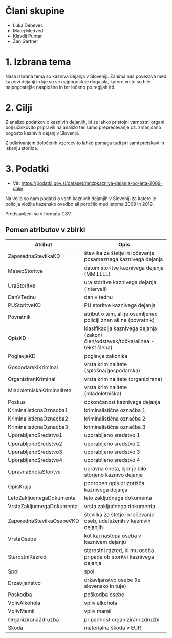 # Člani skupine
- Luka Debevec
- Matej Medved
- Klavdij Puntar
- Žan Gartner

# 1. Izbrana tema
Naša izbrana tema so kazniva dejanja v Sloveniji. Zanima nas povezava med kaznivi dejanji in kje so se najpogosteje dogajala, katere vrste so bile najpogostejše nasplošno
in ter ločeno po regijah itd.

# 2. Cilji
Z analizo podatkov o kaznivih dejanjih, bi se lahko pristojni varnostni organi bolj učinkovito pripravili na analizo ter samo preprečevanje oz. zmanjšano pogosto kaznivih
dejanj v Sloveniji.

Z odkrivanjem določenih vzorcev to lahko pomaga tudi pri sami preiskavi in iskanju storilca.


# 3. Podatki
- Vir: https://podatki.gov.si/dataset/mnzpkazniva-dejanja-od-leta-2009-dalje

Na voljo so nam podatki o vseh kaznivih dejanjih v Sloveniji za katere je policija vložila kazensko ovadbo ali poročilo med letoma 2009 in 2019.

Predstavljeni so v formatu CSV

## Pomen atributov v zbirki
Atribut | Opis
-------- | -------- 
ZaporednaStevilkaKD | številka za štetje in ločevanje posameznega kaznivega dejanja
MesecStoritve | datum storitve kaznivega dejanja (MM.LLLL)
UraStoritve | ura storitve kaznivega dejanja (intervali)
DanVTednu | dan v tednu
PUStoritveKD | PU storitve kaznivega dejanja
Povratnik | atribut o tem, ali je osumljenec policiji znan ali ne (povratnik)
OpisKD | klasifikacija kaznivega dejanja (zakon/člen/odstavek/točka/alinea - tekst člena)
PoglavjeKD | poglavje zakonika
GospodarskiKriminal | vrsta kriminalitete (splošna/gospodarska)
OrganiziranKriminal | vrsta kriminalitete (organizirana)
MladoletniskaKriminaliteta | vrsta kriminalitete (mladoletniška)
Poskus | dokončanost kaznivega dejanja
KriminalisticnaOznacba1 | kriminalistična označba 1
KriminalisticnaOznacba2 | kriminalistična označba 2
KriminalisticnaOznacba3 | kriminalistična označba 3
UporabljenoSredstvo1 | uporabljeno sredstvo 1
UporabljenoSredstvo2 | uporabljeno sredstvo 2
UporabljenoSredstvo3 | uporabljeno sredstvo 3
UporabljenoSredstvo4 | uporabljeno sredstvo 4
UpravnaEnotaStoritve | upravna enota, kjer je bilo storjeno kaznivo dejanje
OpisKraja | podroben opis prizorišča kaznivega dejanja
LetoZakljucnegaDokumenta | leto zaključnega dokumenta
VrstaZakljucnegaDokumenta | vrsta zaključnega dokumenta
ZaporednaStevilkaOsebeVKD | številka za štetje in ločevanje oseb, udeleženih v kaznivih dejanjih
VrstaOsebe | kot kaj nastopa oseba v kaznivem dejanju
StarostniRazred | starostni razred, ki mu oseba pripada ob storitvi kaznivega dejanja
Spol | spol
Drzavljanstvo | državljanstvo osebe (le slovensko in tuje)
Poskodba | poškodba osebe
VplivAlkohola | vpliv alkohola
VplivMamil | vpliv mamil
OrganiziranaZdruzba | pripadnost organizirani združbi
Skoda | materialna škoda v EUR
